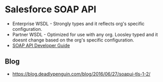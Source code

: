 # Salesforce SOAP API

* Enterprise WSDL - Strongly types and it reflects org's specific configuration.
* Partner WSDL - Optimized for use with any org.  Loosley typed and it doesnt change based on the org's specific configuration.
* [SOAP API Developer Guide](https://developer.salesforce.com/docs/atlas.en-us.208.0.api.meta/api/)

## Blog
* https://blog.deadlypenguin.com/blog/2016/06/27/soapui-tls-1-2/

##
